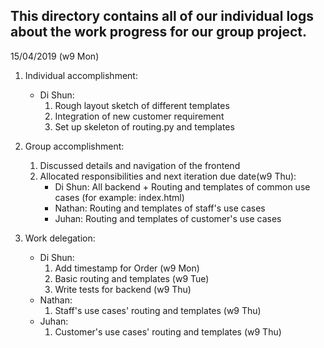 ## This directory contains all of our individual logs about the work progress for our group project.
15/04/2019 (w9 Mon)
1. Individual accomplishment:
    - Di Shun: 
        1. Rough layout sketch of different templates
        2. Integration of new customer requirement
        3. Set up skeleton of routing.py and templates

2. Group accomplishment:
    1. Discussed details and navigation of the frontend
    2. Allocated responsibilities and next iteration due date(w9 Thu):
        - Di Shun: All backend + Routing and templates of common use cases (for example: index.html)
        - Nathan: Routing and templates of staff's use cases
        - Juhan: Routing and templates of customer's use cases

3. Work delegation:
    - Di Shun:
        1. Add timestamp for Order (w9 Mon)
        2. Basic routing and templates (w9 Tue)
        3. Write tests for backend (w9 Thu)
    - Nathan:
        1. Staff's use cases' routing and templates (w9 Thu)
    - Juhan:
        1. Customer's use cases' routing and templates (w9 Thu)